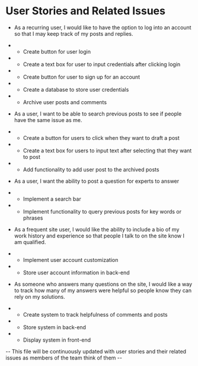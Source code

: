 # User Stories and Related Issues
- As a recurring user, I would like to have the option to log into an account so that I may keep track of my posts and replies.
- +  Create button for user login
- +  Create a text box for user to input credentials after clicking login
- +  Create button for user to sign up for an account
- +  Create a database to store user credentials
- +  Archive user posts and comments

- As a user, I want to be able to search previous posts to see if people have the same issue as me.
- +  Create a button for users to click when they want to draft a post
- +  Create a text box for users to input text after selecting that they want to post
- +  Add functionality to add user post to the archived posts

- As a user, I want the ability to post a question for experts to answer
- +  Implement a search bar
- +  Implement functionality to query previous posts for key words or phrases

- As a frequent site user, I would like the ability to include a bio of my work history and experience so that people I talk to on the site know I am qualified.
- +  Implement user account customization
- +  Store user account information in back-end

- As someone who answers many questions on the site, I would like a way to track how many of my answers were helpful so people know they can rely on my solutions.
- +  Create system to track helpfulness of comments and posts
- +  Store system in back-end
- +  Display system in front-end


-- This file will be continuously updated with user stories and their related issues as members of the team think of them --
